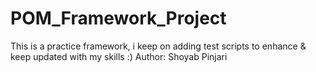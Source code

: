 # POM_Framework_Project
This is a practice framework, i keep on adding test scripts to enhance &amp; keep updated with my skills :)
Author: Shoyab Pinjari

